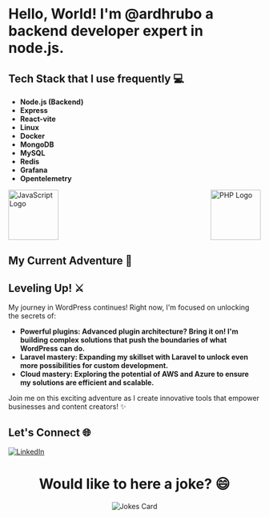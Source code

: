 # Hello, World!  I'm @ardhrubo a backend developer expert in node.js.

## Tech Stack that I use frequently  💻
- **Node.js (Backend)**
- **Express**
- **React-vite**
- **Linux**
- **Docker**
- **MongoDB**
- **MySQL**
- **Redis**
- **Grafana**
- **Opentelemetry**

<div style="display: flex; justify-content: space-between; align-items: center;">
 <img src="https://upload.wikimedia.org/wikipedia/commons/thumb/6/6a/JavaScript-logo.png/240px-JavaScript-logo.png" style="width: 100px; height: 100px; align-self: center;" alt="JavaScript Logo">
<img src="https://upload.wikimedia.org/wikipedia/commons/thumb/2/27/PHP-logo.svg/200px-PHP-logo.svg.png" style="width: 100px; height: 100px; align-self: center;" alt="PHP Logo">

</div>



## My Current Adventure 🌱
## Leveling Up! ⚔️

My journey in WordPress continues! Right now, I'm focused on unlocking the secrets of:

- **Powerful plugins: Advanced plugin architecture? Bring it on! I'm building complex solutions that push the boundaries of what WordPress can do.**
- **Laravel mastery: Expanding my skillset with Laravel to unlock even more possibilities for custom development.**
- **Cloud mastery: Exploring the potential of AWS and Azure to ensure my solutions are efficient and scalable.**
  
Join me on this exciting adventure as I create innovative tools that empower businesses and content creators! ✨

## Let's Connect 🌐

[![LinkedIn](https://upload.wikimedia.org/wikipedia/commons/8/81/LinkedIn_icon.svg)](https://www.linkedin.com/in/ardhrubo/)

<h1 align="center"> Would like to here a joke? 😄 </h1>
<p align="center">
<img src="https://readme-jokes.vercel.app/api" alt="Jokes Card" />
</p>


